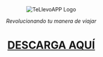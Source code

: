 <div align="center">
   <img src="https://github.com/user-attachments/assets/24584832-76db-4f45-b26d-90bbb7488401" alt="TeLlevoAPP Logo">   
   <p><i>Revolucionando tu manera de viajar</i></p>

  <h1>
    <a href="https://drive.google.com/uc?export=download&id=1Nqb6rRPgQYAABpM8xNOF-LdjeSeqmgeW" download="TeLlevoAPP.apk">DESCARGA AQUÍ</a>
  </h1>
</div>
